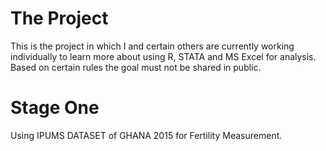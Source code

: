 # The Project
This is the project in which I and certain others are currently working individually to learn more about using R, STATA and MS Excel for analysis. Based on certain rules the goal must not be shared in public. 
# Stage One
Using IPUMS DATASET of GHANA 2015 for Fertility Measurement.
# 
